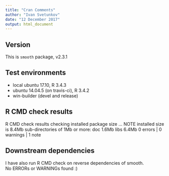 ```yaml
---
title: "Cran Comments"
author: "Ivan Svetunkov"
date: "12 December 2017"
output: html_document
---
```

## Version
This is ``smooth`` package, v2.3.1

## Test environments
* local ubuntu 17.10, R 3.4.3
* ubuntu 14.04.5 (on travis-ci), R 3.4.2
* win-builder (devel and release)

## R CMD check results
R CMD check results
checking installed package size ... NOTE
  installed size is  8.4Mb
  sub-directories of 1Mb or more:
    doc    1.6Mb
    libs   6.4Mb
0 errors | 0 warnings | 1 note

## Downstream dependencies
I have also run R CMD check on reverse dependencies of smooth.  
No ERRORs or WARNINGs found :)
